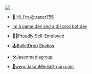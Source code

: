 <a href="https://github.com/anuraghazra/github-readme-stats">
  <img align="center" src="https://github-readme-stats.vercel.app/api?username=tracer755&theme=highcontrast" />

- 👋 Hi, I’m @tracer755
- Im a game dev and a discord bot dev

- 👨‍💻Proudly Self-Employed 
- 🕹️BulletDrop Studios 
- ⚒️Jasonmediagroup 
- 📎www.JasonMediaGroup.com
</a>
